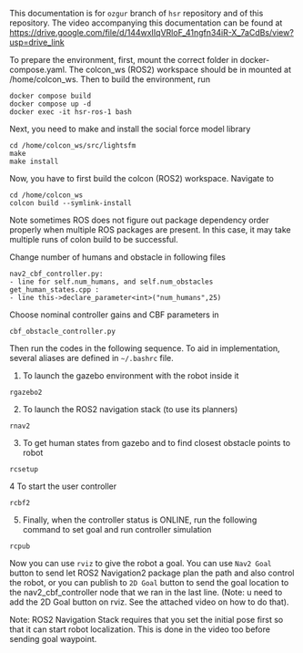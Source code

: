 This documentation is for `ozgur` branch of `hsr` repository and of this repository. The video accompanying this documentation can be found at 
https://drive.google.com/file/d/144wxIIqVRloF_41ngfn34iR-X_7aCdBs/view?usp=drive_link

To prepare the environment, first, mount the correct folder in docker-compose.yaml. The colcon_ws (ROS2) workspace should be in mounted at /home/colcon_ws. Then to build the environment, run
```
docker compose build
docker compose up -d
docker exec -it hsr-ros-1 bash
```
Next, you need to make and install the social force model library
```
cd /home/colcon_ws/src/lightsfm
make
make install
```

Now, you have to first build the colcon (ROS2) workspace. Navigate to
```
cd /home/colcon_ws
colcon build --symlink-install
```
Note sometimes ROS does not figure out package dependency order properly when multiple ROS packages are present. In this case, it may take multiple runs of colon build to be successful. 

Change number of humans and obstacle in following files
```
nav2_cbf_controller.py: 
- line for self.num_humans, and self.num_obstacles
get_human_states.cpp : 
- line this->declare_parameter<int>("num_humans",25)
```
Choose nominal controller gains and CBF parameters in 
```
cbf_obstacle_controller.py
```

Then run the codes in the following sequence. To aid in implementation, several aliases are defined in `~/.bashrc` file.

1. To launch the gazebo environment with the robot inside it

```
rgazebo2
```

2. To launch the ROS2 navigation stack (to use its planners)
```
rnav2
```

3. To get human states from gazebo and to find closest obstacle points to robot
```
rcsetup

```

4 To start the user controller
```
rcbf2
```

5. Finally, when the controller status is ONLINE, run the following command to set goal and run controller simulation
```
rcpub
```

Now you can use `rviz` to give the robot a goal. You can use `Nav2 Goal` button to send let ROS2 Navigation2 package plan the path and also control the robot, or you can publish to `2D Goal` button to send the goal location to the nav2_cbf_controller node that we ran in the last line. (Note: u need to add the 2D Goal button on rviz. See the attached video on how to do that).

Note: ROS2 Navigation Stack requires that you set the initial pose first so that it can start robot localization. This is done in the video too before sending goal waypoint.
